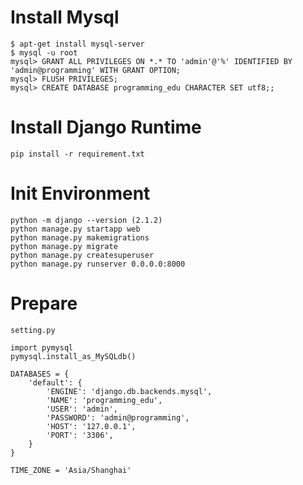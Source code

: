 # Install Mysql

```
$ apt-get install mysql-server
$ mysql -u root
mysql> GRANT ALL PRIVILEGES ON *.* TO 'admin'@'%' IDENTIFIED BY 'admin@programming' WITH GRANT OPTION;
mysql> FLUSH PRIVILEGES;
mysql> CREATE DATABASE programming_edu CHARACTER SET utf8;;
```


# Install Django Runtime

```
pip install -r requirement.txt
```


# Init Environment

```
python -m django --version (2.1.2)
python manage.py startapp web
python manage.py makemigrations
python manage.py migrate
python manage.py createsuperuser
python manage.py runserver 0.0.0.0:8000
```



# Prepare

`setting.py`

```
import pymysql
pymysql.install_as_MySQLdb()
```

```
DATABASES = {
    'default': {
        'ENGINE': 'django.db.backends.mysql',
        'NAME': 'programming_edu',
        'USER': 'admin',
        'PASSWORD': 'admin@programming',
        'HOST': '127.0.0.1',
        'PORT': '3306',
    }
}
```

```
TIME_ZONE = 'Asia/Shanghai'
```

